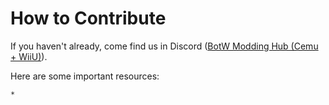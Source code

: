 # How to Contribute

If you haven't already, come find us in Discord ([BotW Modding Hub (Cemu + WiiU)](https://discord.gg/ckbrJs4)).

Here are some important resources:

    *
